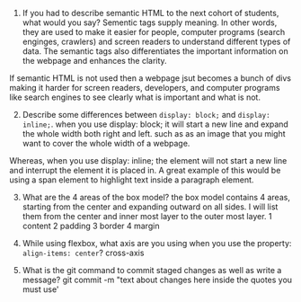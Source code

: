 1. If you had to describe semantic HTML to the next cohort of students, what would you say? 
Sementic tags supply meaning. In other words, they are used to make it easier for people, computer programs (search enginges, crawlers) and screen readers to understand different types of data. The semantic tags also differentiates the important information on the webpage and enhances the clarity.

If semantic HTML is not used then a webpage jsut becomes a bunch of divs making it harder for screen readers, developers, and computer programs like search engines to see clearly what is important and what is not. 

2. Describe some differences between ```display: block;``` and ```display: inline;```.
when you use display: block; it will start a new line and expand the whole width both right and left. such as as an image that you might want to cover the whole width of a webpage.

Whereas, when you use display: inline; the element will not start a new line and interrupt the element it is placed in. A great example of this would be using a span element to highlight text inside a paragraph element. 


3. What are the 4 areas of the box model?
    the box model contains 4 areas, starting from the center and expanding outward on all sides. I will list them from the center and inner most layer to the outer most layer. 
    1 content
    2 padding
    3 border
    4 margin

4. While using flexbox, what axis are you using when you use the property: ```align-items: center```?
cross-axis

5. What is the git command to commit staged changes as well as write a message? 
git commit -m "text about changes here inside the quotes you must use'